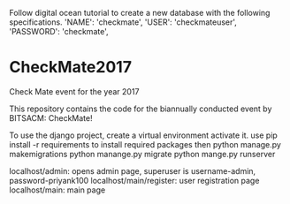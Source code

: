 Follow digital ocean tutorial to create a new database with the following specifications.
        'NAME': 'checkmate',
        'USER': 'checkmateuser',
        'PASSWORD': 'checkmate',


# CheckMate2017
Check Mate event for the year 2017

This repository contains the code for the biannually conducted event by BITSACM: CheckMate!

To use the django project, create a virtual environment activate it. use pip install -r requirements to install required packages then python manage.py makemigrations python manange.py migrate python mange.py runserver

localhost/admin: opens admin page, superuser is username-admin, password-priyank100 localhost/main/register: user registration page localhost/main: main page
